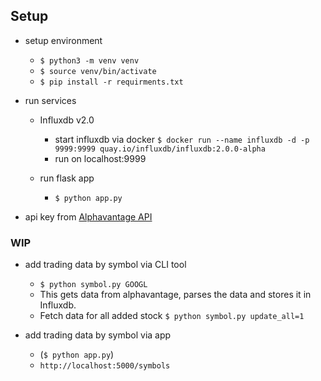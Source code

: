 ## Setup
* setup environment
    * `$ python3 -m venv venv`
    * `$ source venv/bin/activate`
    * `$ pip install -r requirments.txt`
       
* run services
    * Influxdb v2.0
        * start influxdb via docker `$ docker run --name influxdb -d -p 9999:9999 quay.io/influxdb/influxdb:2.0.0-alpha`
        * run on localhost:9999
        
    * run flask app
        * `$ python app.py`

* api key from [Alphavantage API](https://www.alphavantage.co/documentation/)
 
### WIP
- add trading data by symbol via CLI tool
    - `$ python symbol.py GOOGL`
    - This gets data from alphavantage, parses the data and stores it in Influxdb.
    - Fetch data for all added stock `$ python symbol.py update_all=1`
    
- add trading data by symbol via app
    - (`$ python app.py`)
    - `http://localhost:5000/symbols`
 
